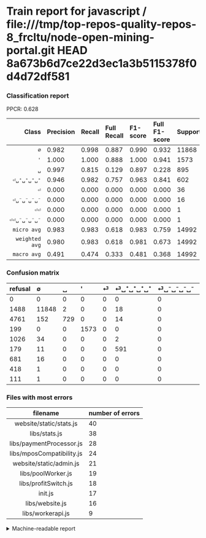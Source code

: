 # Train report for javascript / file:///tmp/top-repos-quality-repos-8_frcltu/node-open-mining-portal.git HEAD 8a673b6d7ce22d3ec1a3b5115378f0d4d72df581

### Classification report

PPCR: 0.628

| Class | Precision | Recall | Full Recall | F1-score | Full F1-score | Support | Full Support | PPCR |
|------:|:----------|:-------|:------------|:---------|:---------|:--------|:-------------|:-----|
| `∅` | 0.982| 0.998| 0.887| 0.990| 0.932| 11868| 13356| 0.889 |
| `'` | 1.000| 1.000| 0.888| 1.000| 0.941| 1573| 1772| 0.888 |
| `␣` | 0.997| 0.815| 0.129| 0.897| 0.228| 895| 5656| 0.158 |
| `⏎␣⁺␣⁺␣⁺␣⁺` | 0.946| 0.982| 0.757| 0.963| 0.841| 602| 781| 0.771 |
| `⏎` | 0.000| 0.000| 0.000| 0.000| 0.000| 36| 1062| 0.034 |
| `⏎␣⁻␣⁻␣⁻␣⁻` | 0.000| 0.000| 0.000| 0.000| 0.000| 16| 697| 0.023 |
| `⏎⏎` | 0.000| 0.000| 0.000| 0.000| 0.000| 1| 419| 0.002 |
| `⏎⏎␣⁻␣⁻␣⁻␣⁻` | 0.000| 0.000| 0.000| 0.000| 0.000| 1| 112| 0.009 |
| `micro avg` | 0.983| 0.983| 0.618| 0.983| 0.759| 14992| 23855| 0.628 |
| `weighted avg` | 0.980| 0.983| 0.618| 0.981| 0.673| 14992| 23855| 0.628 |
| `macro avg` | 0.491| 0.474| 0.333| 0.481| 0.368| 14992| 23855| 0.628 |

### Confusion matrix

|refusal|  ∅| ␣| '| ⏎| ⏎␣⁺␣⁺␣⁺␣⁺| ⏎␣⁻␣⁻␣⁻␣⁻| ⏎⏎| ⏎⏎␣⁻␣⁻␣⁻␣⁻| 
|:---|:---|:---|:---|:---|:---|:---|:---|:---|
|0 |0 |0 |0 |0 |0 |0 |0 |0 |
|1488 |11848 |2 |0 |0 |18 |0 |0 |0 |
|4761 |152 |729 |0 |0 |14 |0 |0 |0 |
|199 |0 |0 |1573 |0 |0 |0 |0 |0 |
|1026 |34 |0 |0 |0 |2 |0 |0 |0 |
|179 |11 |0 |0 |0 |591 |0 |0 |0 |
|681 |16 |0 |0 |0 |0 |0 |0 |0 |
|418 |1 |0 |0 |0 |0 |0 |0 |0 |
|111 |1 |0 |0 |0 |0 |0 |0 |0 |

### Files with most errors

| filename | number of errors|
|:----:|:-----|
| website/static/stats.js | 40 |
| libs/stats.js | 38 |
| libs/paymentProcessor.js | 28 |
| libs/mposCompatibility.js | 24 |
| website/static/admin.js | 21 |
| libs/poolWorker.js | 19 |
| libs/profitSwitch.js | 18 |
| init.js | 17 |
| libs/website.js | 16 |
| libs/workerapi.js | 9 |

<details>
    <summary>Machine-readable report</summary>
```json
{
  "cl_report": {"\u0027": {"f1-score": 1.0, "precision": 1.0, "recall": 1.0, "support": 1573}, "macro avg": {"f1-score": 0.481273031410977, "precision": 0.4906301158090114, "recall": 0.4743209388132453, "support": 14992}, "micro avg": {"f1-score": 0.9832577374599787, "precision": 0.9832577374599787, "recall": 0.9832577374599787, "support": 14992}, "weighted avg": {"f1-score": 0.9809836496670461, "precision": 0.9799411688364243, "recall": 0.9832577374599787, "support": 14992}, "\u2205": {"f1-score": 0.9901801011240651, "precision": 0.982176904584266, "recall": 0.9983147960903269, "support": 11868}, "\u23ce": {"f1-score": 0.0, "precision": 0.0, "recall": 0.0, "support": 36}, "\u23ce\u23ce": {"f1-score": 0.0, "precision": 0.0, "recall": 0.0, "support": 1}, "\u23ce\u23ce\u2423\u207b\u2423\u207b\u2423\u207b\u2423\u207b": {"f1-score": 0.0, "precision": 0.0, "recall": 0.0, "support": 1}, "\u23ce\u2423\u207a\u2423\u207a\u2423\u207a\u2423\u207a": {"f1-score": 0.9633251833740832, "precision": 0.9456, "recall": 0.9817275747508306, "support": 602}, "\u23ce\u2423\u207b\u2423\u207b\u2423\u207b\u2423\u207b": {"f1-score": 0.0, "precision": 0.0, "recall": 0.0, "support": 16}, "\u2423": {"f1-score": 0.8966789667896679, "precision": 0.9972640218878249, "recall": 0.8145251396648044, "support": 895}},
  "cl_report_full": {"\u0027": {"f1-score": 0.94050822122571, "precision": 1.0, "recall": 0.8876975169300225, "support": 1772}, "macro avg": {"f1-score": 0.3677104067666689, "precision": 0.4906301158090114, "recall": 0.33255016079948024, "support": 23855}, "micro avg": {"f1-score": 0.7589260431950988, "precision": 0.9832577374599787, "recall": 0.6179417312932299, "support": 23855}, "weighted avg": {"f1-score": 0.6734421134169253, "precision": 0.8915947870645563, "recall": 0.6179417312932299, "support": 23855}, "\u2205": {"f1-score": 0.9322160588536135, "precision": 0.982176904584266, "recall": 0.8870919436957173, "support": 13356}, "\u23ce": {"f1-score": 0.0, "precision": 0.0, "recall": 0.0, "support": 1062}, "\u23ce\u23ce": {"f1-score": 0.0, "precision": 0.0, "recall": 0.0, "support": 419}, "\u23ce\u23ce\u2423\u207b\u2423\u207b\u2423\u207b\u2423\u207b": {"f1-score": 0.0, "precision": 0.0, "recall": 0.0, "support": 112}, "\u23ce\u2423\u207a\u2423\u207a\u2423\u207a\u2423\u207a": {"f1-score": 0.8406827880512092, "precision": 0.9456, "recall": 0.7567221510883483, "support": 781}, "\u23ce\u2423\u207b\u2423\u207b\u2423\u207b\u2423\u207b": {"f1-score": 0.0, "precision": 0.0, "recall": 0.0, "support": 697}, "\u2423": {"f1-score": 0.22827618600281818, "precision": 0.9972640218878249, "recall": 0.12888967468175389, "support": 5656}},
  "ppcr": 0.6284636344581849
}
```
</details>
